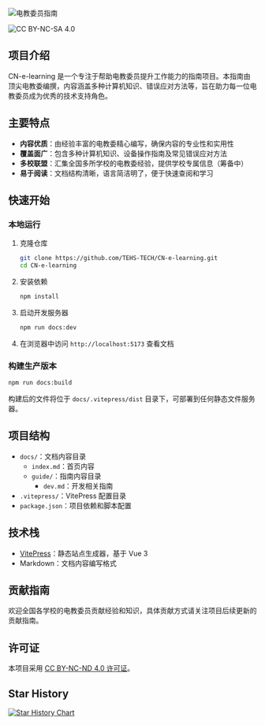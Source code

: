 ![电教委员指南](https://github.com/TEHS-TECH/CN-e-learning/blob/main/docs/images/banner.png)

![CC BY-NC-SA 4.0](https://camo.githubusercontent.com/0157aea42bfc560de71cdb5847ae8350e92d19b5da400c4d4529d5eb54559f0e/68747470733a2f2f696d672e736869656c64732e696f2f62616467652f4c6963656e73652d43435f42592d2d4e432d2d53415f342e302d626c75652e737667)

## 项目介绍

CN-e-learning 是一个专注于帮助电教委员提升工作能力的指南项目。本指南由顶尖电教委编撰，内容涵盖多种计算机知识、错误应对方法等，旨在助力每一位电教委员成为优秀的技术支持角色。

## 主要特点

- **内容优质**：由经验丰富的电教委精心编写，确保内容的专业性和实用性
- **覆盖面广**：包含多种计算机知识、设备操作指南及常见错误应对方法
- **多校联盟**：汇集全国多所学校的电教委经验，提供学校专属信息（筹备中）
- **易于阅读**：文档结构清晰，语言简洁明了，便于快速查阅和学习

## 快速开始

### 本地运行

1. 克隆仓库

    ```bash
    git clone https://github.com/TEHS-TECH/CN-e-learning.git
    cd CN-e-learning
    ```

2. 安装依赖

    ```bash
    npm install
    ```

3. 启动开发服务器

    ```bash
    npm run docs:dev
    ```

4. 在浏览器中访问 `http://localhost:5173` 查看文档

### 构建生产版本

```bash
npm run docs:build
```

构建后的文件将位于 `docs/.vitepress/dist` 目录下，可部署到任何静态文件服务器。

## 项目结构

- `docs/`：文档内容目录
  - `index.md`：首页内容
  - `guide/`：指南内容目录
    - `dev.md`：开发相关指南
- `.vitepress/`：VitePress 配置目录
- `package.json`：项目依赖和脚本配置

## 技术栈

- [VitePress](https://vitepress.dev/)：静态站点生成器，基于 Vue 3
- Markdown：文档内容编写格式

## 贡献指南

欢迎全国各学校的电教委员贡献经验和知识，具体贡献方式请关注项目后续更新的贡献指南。

## 许可证

本项目采用 [CC BY-NC-ND 4.0 许可证](LICENSE)。

## Star History

[![Star History Chart](https://api.star-history.com/svg?repos=TEHS-TECH/CN-e-learning&type=Date)](https://www.star-history.com/#TEHS-TECH/CN-e-learning&Date)
